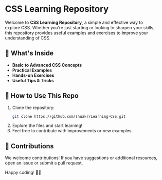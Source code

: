 # CSS Learning Repository

Welcome to **CSS Learning Repository**, a simple and effective way to explore CSS. Whether you're just starting or looking to sharpen your skills, this repository provides useful examples and exercises to improve your understanding of CSS.

## 📌 What's Inside
- **Basic to Advanced CSS Concepts**
- **Practical Examples**
- **Hands-on Exercises**
- **Useful Tips & Tricks**

## 📖 How to Use This Repo
1. Clone the repository:
   ```bash
   git clone https://github.com/shuakr/Learning-CSS.git
   ```
2. Explore the files and start learning!
3. Feel free to contribute with improvements or new examples.

## 🎯 Contributions
We welcome contributions! If you have suggestions or additional resources, open an issue or submit a pull request.

Happy coding! 🎨🚀

